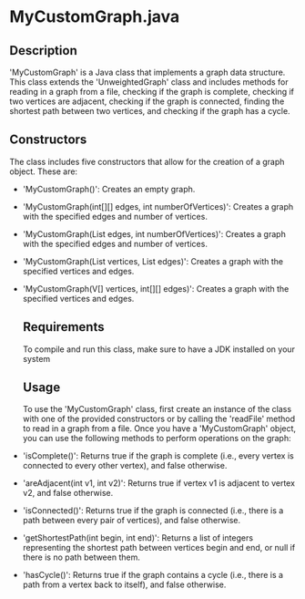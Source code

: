 # MyCustomGraph.java
## Description 
'MyCustomGraph' is a Java class that implements a graph data structure. This class extends the 'UnweightedGraph' class and includes methods for reading in a graph from a file, checking if the graph is complete, checking if two vertices are adjacent, checking if the graph is connected, finding the shortest path between two vertices, and checking if the graph has a cycle.
## Constructors 
The class includes five constructors that allow for the creation of a graph object. These are:

- 'MyCustomGraph()': Creates an empty graph.
- 'MyCustomGraph(int[][] edges, int numberOfVertices)': Creates a graph with the specified edges and number of vertices.
- 'MyCustomGraph(List<Edge> edges, int numberOfVertices)': Creates a graph with the specified edges and number of vertices.
- 'MyCustomGraph(List<V> vertices, List<Edge> edges)': Creates a graph with the specified vertices and edges.
- 'MyCustomGraph(V[] vertices, int[][] edges)': Creates a graph with the specified vertices and edges.

  ## Requirements 
  To compile and run this class, make sure to have a JDK installed on your system
  
  ## Usage 
  
  To use the 'MyCustomGraph' class, first create an instance of the class with one of the provided constructors or by calling the 'readFile' method to read in a graph from a file. Once you have a 'MyCustomGraph' object, you can use the following methods to perform operations on the graph:

- 'isComplete()': Returns true if the graph is complete (i.e., every vertex is connected to every other vertex), and false otherwise.
- 'areAdjacent(int v1, int v2)': Returns true if vertex v1 is adjacent to vertex v2, and false otherwise.
- 'isConnected()': Returns true if the graph is connected (i.e., there is a path between every pair of vertices), and false otherwise.
- 'getShortestPath(int begin, int end)': Returns a list of integers representing the shortest path between vertices begin and end, or null if there is no path between them.
- 'hasCycle()': Returns true if the graph contains a cycle (i.e., there is a path from a vertex back to itself), and false otherwise.
